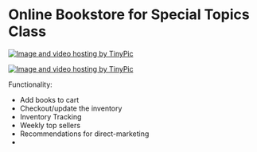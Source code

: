 # Online Bookstore for Special Topics Class

<a href="http://tinypic.com?ref=2jan5er" target="_blank"><img src="http://i59.tinypic.com/2jan5er.png" border="0" alt="Image and video hosting by TinyPic"></a>

<a href="http://tinypic.com?ref=2hh427m" target="_blank"><img src="http://i62.tinypic.com/2hh427m.png" border="0" alt="Image and video hosting by TinyPic"></a>

Functionality: 

- Add books to cart
- Checkout/update the inventory
- Inventory Tracking
- Weekly top sellers
- Recommendations for direct-marketing 
- 

